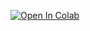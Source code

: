 [![Open In Colab](https://colab.research.google.com/assets/colab-badge.svg)](https://colab.research.google.com/github/Zinurist/nasa-ozone-plotter/blob/master/OzonePlotter.ipynb)
